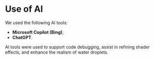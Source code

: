 # Use of AI

We used the following AI tools:
- **Microsoft Copilot (Bing)**;
- **ChatGPT**.


AI tools were used to support code debugging, assist in refining shader effects, and enhance the realism of water droplets.